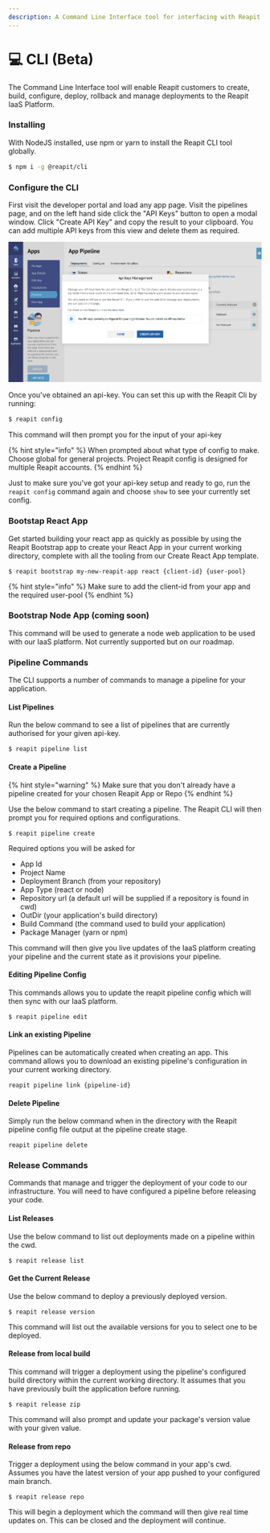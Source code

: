 ```yaml
---
description: A Command Line Interface tool for interfacing with Reapit's IaaS platform
---
```


# 💻 CLI (Beta)

The Command Line Interface tool will enable Reapit customers to create, build, configure, deploy, rollback and manage deployments to the Reapit IaaS Platform.

### Installing

With NodeJS installed, use npm or yarn to install the Reapit CLI tool globally.

```bash
$ npm i -g @reapit/cli
```

### Configure the CLI

First visit the developer portal and load any app page. Visit the pipelines page, and on the left hand side click the "API Keys" button to open a modal window. Click "Create API Key" and copy the result to your clipboard. You can add multiple API keys from this view and delete them as required.

![](<../../.gitbook/assets/Screenshot 2022-06-17 at 12.46.49.png>)

Once you've obtained an api-key. You can set this up with the Reapit Cli by running:

```bash
$ reapit config
```

This command will then prompt you for the input of your api-key

{% hint style="info" %}
When prompted about what type of config to make. Choose global for general projects. Project Reapit config is designed for multiple Reapit accounts.
{% endhint %}

Just to make sure you've got your api-key setup and ready to go, run the `reapit config` command again and choose `show` to see your currently set config.

### Bootstap React App

Get started building your react app as quickly as possible by using the Reapit Bootstrap app to create your React App in your current working directory, complete with all the tooling from our Create React App template.

```
$ reapit bootstrap my-new-reapit-app react {client-id} {user-pool}
```

{% hint style="info" %}
Make sure to add the client-id from your app and the required user-pool
{% endhint %}

### Bootstrap Node App (coming soon)

This command will be used to generate a node web application to be used with our IaaS platform. Not currently supported but on our roadmap.

### Pipeline Commands

The CLI supports a number of commands to manage a pipeline for your application.

#### List Pipelines

Run the below command to see a list of pipelines that are currently authorised for your given api-key.

```
$ reapit pipeline list
```

#### Create a Pipeline

{% hint style="warning" %}
Make sure that you don't already have a pipeline created for your chosen Reapit App or Repo
{% endhint %}

Use the below command to start creating a pipeline. The Reapit CLI will then prompt you for required options and configurations.

```
$ reapit pipeline create
```

Required options you will be asked for

* App Id
* Project Name
* Deployment Branch (from your repository)
* App Type (react or node)
* Repository url (a default url will be supplied if a repository is found in cwd)
* OutDir (your application's build directory)
* Build Command (the command used to build your application)
* Package Manager (yarn or npm)

This command will then give you live updates of the IaaS platform creating your pipeline and the current state as it provisions your pipeline.

#### Editing Pipeline Config

This commands allows you to update the reapit pipeline config which will then sync with our IaaS platform.

```
$ reapit pipeline edit
```

#### Link an existing Pipeline

Pipelines can be automatically created when creating an app. This command allows you to download an existing pipeline's configuration in your current working directory.

```
reapit pipeline link {pipeline-id}
```

#### Delete Pipeline

Simply run the below command when in the directory with the Reapit pipeline config file output at the pipeline create stage.

```
reapit pipeline delete
```

### Release Commands

Commands that manage and trigger the deployment of your code to our infrastructure. You will need to have configured a pipeline before releasing your code.

#### List Releases

Use the below command to list out deployments made on a pipeline within the cwd.

```
$ reapit release list
```

#### Get the Current Release

Use the below command to deploy a previously deployed version.

```
$ reapit release version
```

This command will list out the available versions for you to select one to be deployed.

#### Release from local build

This command will trigger a deployment using the pipeline's configured build directory within the current working directory. It assumes that you have previously built the application before running.

```
$ reapit release zip
```

This command will also prompt and update your package's version value with your given value.

#### Release from repo

Trigger a deployment using the below command in your app's cwd. Assumes you have the latest version of your app pushed to your configured main branch.

```
$ reapit release repo
```

This will begin a deployment which the command will then give real time updates on. This can be closed and the deployment will continue.

